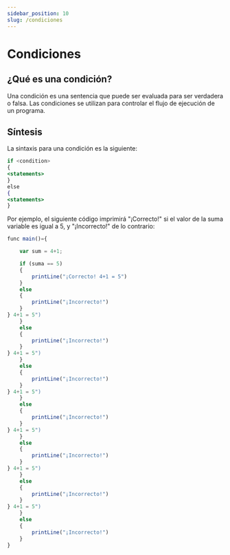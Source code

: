 ```yaml
---
sidebar_position: 10
slug: /condiciones
---
```


# Condiciones

## ¿Qué es una condición?

Una condición es una sentencia que puede ser evaluada para ser verdadera o falsa. Las condiciones se utilizan para controlar el flujo de ejecución de un programa.

## Síntesis

La sintaxis para una condición es la siguiente:

```jsx
if <condition>
{
<statements>
}
else
{
<statements>
}
```

Por ejemplo, el siguiente código imprimirá "¡Correcto!" si el valor de la suma variable es igual a 5, y "¡Incorrecto!" de lo contrario:


```jsx
func main()={

    var sum = 4+1;

    if (suma == 5)
    {
        printLine("¡Correcto! 4+1 = 5")
    }
    else
    {
        printLine("¡Incorrecto!")
    }
} 4+1 = 5")
    }
    else
    {
        printLine("¡Incorrecto!")
    }
} 4+1 = 5")
    }
    else
    {
        printLine("¡Incorrecto!")
    }
} 4+1 = 5")
    }
    else
    {
        printLine("¡Incorrecto!")
    }
} 4+1 = 5")
    }
    else
    {
        printLine("¡Incorrecto!")
    }
} 4+1 = 5")
    }
    else
    {
        printLine("¡Incorrecto!")
    }
} 4+1 = 5")
    }
    else
    {
        printLine("¡Incorrecto!")
    }
}
```

